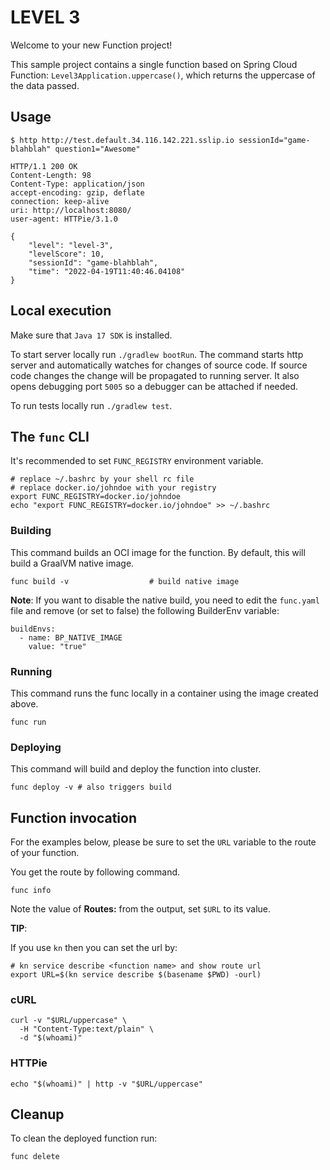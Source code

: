# LEVEL 3

Welcome to your new Function project!

This sample project contains a single function based on Spring Cloud Function: `Level3Application.uppercase()`, which returns the uppercase of the data passed.

## Usage

```shell
$ http http://test.default.34.116.142.221.sslip.io sessionId="game-blahblah" question1="Awesome"

HTTP/1.1 200 OK
Content-Length: 98
Content-Type: application/json
accept-encoding: gzip, deflate
connection: keep-alive
uri: http://localhost:8080/
user-agent: HTTPie/3.1.0

{
    "level": "level-3",
    "levelScore": 10,
    "sessionId": "game-blahblah",
    "time": "2022-04-19T11:40:46.04108"
}
```

## Local execution

Make sure that `Java 17 SDK` is installed.

To start server locally run `./gradlew bootRun`.
The command starts http server and automatically watches for changes of source code.
If source code changes the change will be propagated to running server. It also opens debugging port `5005`
so a debugger can be attached if needed.

To run tests locally run `./gradlew test`.

## The `func` CLI

It's recommended to set `FUNC_REGISTRY` environment variable.

```shell script
# replace ~/.bashrc by your shell rc file
# replace docker.io/johndoe with your registry
export FUNC_REGISTRY=docker.io/johndoe
echo "export FUNC_REGISTRY=docker.io/johndoe" >> ~/.bashrc
```

### Building

This command builds an OCI image for the function. By default, this will build a GraalVM native image.

```shell script
func build -v                  # build native image
```

**Note**: If you want to disable the native build, you need to edit the `func.yaml` file and
remove (or set to false) the following BuilderEnv variable:
```
buildEnvs:
  - name: BP_NATIVE_IMAGE
    value: "true"
```

### Running

This command runs the func locally in a container
using the image created above.

```shell script
func run
```

### Deploying

This command will build and deploy the function into cluster.

```shell script
func deploy -v # also triggers build
```

## Function invocation

For the examples below, please be sure to set the `URL` variable to the route of your function.

You get the route by following command.

```shell script
func info
```

Note the value of **Routes:** from the output, set `$URL` to its value.

__TIP__:

If you use `kn` then you can set the url by:

```shell script
# kn service describe <function name> and show route url
export URL=$(kn service describe $(basename $PWD) -ourl)
```

### cURL

```shell script
curl -v "$URL/uppercase" \
  -H "Content-Type:text/plain" \
  -d "$(whoami)"
```

### HTTPie

```shell script
echo "$(whoami)" | http -v "$URL/uppercase"
```

## Cleanup

To clean the deployed function run:

```shell
func delete
```
